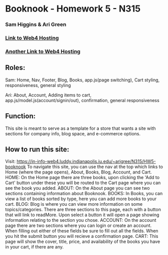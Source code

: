 # Booknook - Homework 5 - N315

### Sam Higgins & Ari Green

### [Link to Web4 Hosting](https://in-info-web4.luddy.indianapolis.iu.edu/~arigree/N315/HW5-booknook)

### [Another Link to Web4 Hosting](<(https://in-info-web4.luddy.indianapolis.iu.edu/~samhigg/NEWM-N%20315/HW5/)>)

## Roles:

Sam: Home, Nav, Footer, Blog, Books, app.js(page switching), Cart styling, responsiveness, general styling

Ari: About, Account, Adding items to cart, app.js/model.js(account/signin/out), confirmation, general responsiveness

## Function:

This site is meant to serve as a template for a store that wants a site with sections for company info, blog space, and e-commerce options.

## How to run this site:

Visit: https://in-info-web4.luddy.indianapolis.iu.edu/~arigree/N315/HW5-booknook
To navigate this site, you can use the nav at the top which links to Home (where the page opens), About, Books, Blog, Account, and Cart.
HOME: On the Home page there are three books, upon clicking the 'Add to Cart' button under these you will be routed to the Cart page where you can see the book you added.
ABOUT: On the About page you can see two sections containing information about Booknook.
BOOKS: In Books, you can view a list of books sorted by type, here you can add more books to your cart.
BLOG: Blog is where you can view more information on some topics/categories. There are three sections to this page, each with a button that will link to readMore. Upon select a button it will open a page showing information relating to the section you chose.
ACCOUNT: On the account page there are two sections where you can login or create an account. When filling out either of these fields be sure to fill out all the fields. When you hit the submit button you will recieve a confirmation page.
CART: This page will show the cover, title, price, and availability of the books you have in your cart, if there are any.
